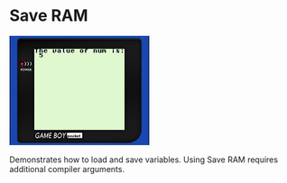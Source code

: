 # Save RAM

![](screenshot.png)

Demonstrates how to load and save variables. Using Save RAM requires additional compiler arguments.